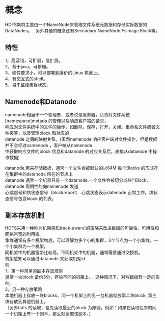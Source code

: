 # 概念  
HDFS集群主要由一个NameNode来管理文件系统元数据和存储实际数据的DataNodes。    
另外其他的概念还有Secondary NameNode,Fsimage Block等。  
## 特性  
1，高容错，可扩展，易扩展。   
2，基于java，可移植。    
3，硬件要求小，可以部署到廉价的Linux 机器上。  
4，有交互式的shell。  
5，易于监控集群状态。  
## Namenode和Datanode
namenode相当于一个管理者，或者说是服务器，负责对文件系统[namespace]metada 的管理以及响应客户端的请求，  
响应对文件系统中的文件的操作，如删除，保存，打开，关闭，重命名文件或者文件夹等，以及管理block 和对应的  
datanode 之间的映射关系。(虽然namenode 响应客户端对文件操作，但是数据并不会经过namenode ，客户端从namenode  
中获取响应文件的block 信息和datanode 的对应关系后，直接从datanode 中操作数据)  
  
datanode,用来存储数据，通常一个文件会被默认的以64M 每个Blocks 的形式存在集群中的datanode 所在的节点上  
datanode 通常一个机器只有一个datanode.一个文件会被切分成N个Block， datanode 周期性的向namenode 发送  
心跳信号和快状态信号（blockreport）.心跳状态表示datenode 正常工作，块状态信号包含block 的列表。  
  
## 副本存放机制
HDFS采用一种称为机架感知(rack-aware)的策略来改进数据的可靠性、可用性和网络带宽的利用率。  
集群通常有多个机架构成，可以理解为多个小的集群，3个节点为一个小集群，一个小集群为一个机架。 <br />
同机架中的机器宽带比较高，不同机架中的机器，通常需要通过交换机。   
机架感知可以通过datanode 来获取机架id  
则<br />
1，第一种简单的副本存放规则<br />
通常一块block 备份3分，存放不同的机架上。，这种情况下，对写数据有一定的影响。<br/>
2，另一种存放策略<br/>
本地机器上存放一块blocks，同一个机架上的另一台机器存放第二块block, 第三块存放到其他机器上。<br />
（另外hdfs 的读取，是先读取最近的block 为原则，例如：如果在读取程序的同一个机架上有一个副本，那么就读取该副本。）    



